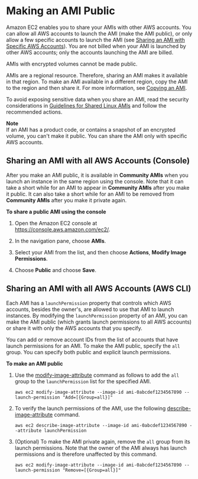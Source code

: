 # Making an AMI Public<a name="sharingamis-intro"></a>

 Amazon EC2 enables you to share your AMIs with other AWS accounts\. You can allow all AWS accounts to launch the AMI \(make the AMI public\), or only allow a few specific accounts to launch the AMI \(see [Sharing an AMI with Specific AWS Accounts](sharingamis-explicit.md)\)\. You are not billed when your AMI is launched by other AWS accounts; only the accounts launching the AMI are billed\.

AMIs with encrypted volumes cannot be made public\.

AMIs are a regional resource\. Therefore, sharing an AMI makes it available in that region\. To make an AMI available in a different region, copy the AMI to the region and then share it\. For more information, see [Copying an AMI](CopyingAMIs.md)\.

To avoid exposing sensitive data when you share an AMI, read the security considerations in [Guidelines for Shared Linux AMIs](building-shared-amis.md) and follow the recommended actions\. 

**Note**  
If an AMI has a product code, or contains a snapshot of an encrypted volume, you can't make it public\. You can share the AMI only with specific AWS accounts\. 

## Sharing an AMI with all AWS Accounts \(Console\)<a name="sharingamis-intro-console"></a>

After you make an AMI public, it is available in **Community AMIs** when you launch an instance in the same region using the console\. Note that it can take a short while for an AMI to appear in **Community AMIs** after you make it public\. It can also take a short while for an AMI to be removed from **Community AMIs** after you make it private again\.

**To share a public AMI using the console**

1. Open the Amazon EC2 console at [https://console\.aws\.amazon\.com/ec2/](https://console.aws.amazon.com/ec2/)\.

1. In the navigation pane, choose **AMIs**\.

1. Select your AMI from the list, and then choose **Actions**, **Modify Image Permissions**\.

1. Choose **Public** and choose **Save**\.

## Sharing an AMI with all AWS Accounts \(AWS CLI\)<a name="sharingamis-cli"></a>

Each AMI has a `launchPermission` property that controls which AWS accounts, besides the owner's, are allowed to use that AMI to launch instances\. By modifying the `launchPermission` property of an AMI, you can make the AMI public \(which grants launch permissions to all AWS accounts\) or share it with only the AWS accounts that you specify\.

You can add or remove account IDs from the list of accounts that have launch permissions for an AMI\. To make the AMI public, specify the `all` group\. You can specify both public and explicit launch permissions\.

**To make an AMI public**

1. Use the [modify\-image\-attribute](https://docs.aws.amazon.com/cli/latest/reference/ec2/modify-image-attribute.html) command as follows to add the `all` group to the `launchPermission` list for the specified AMI\.

   ```
   aws ec2 modify-image-attribute --image-id ami-0abcdef1234567890 --launch-permission "Add=[{Group=all}]"
   ```

1. To verify the launch permissions of the AMI, use the following [describe\-image\-attribute](https://docs.aws.amazon.com/cli/latest/reference/ec2/describe-image-attribute.html) command\.

   ```
   aws ec2 describe-image-attribute --image-id ami-0abcdef1234567890 --attribute launchPermission
   ```

1. \(Optional\) To make the AMI private again, remove the `all` group from its launch permissions\. Note that the owner of the AMI always has launch permissions and is therefore unaffected by this command\.

   ```
   aws ec2 modify-image-attribute --image-id ami-0abcdef1234567890 --launch-permission "Remove=[{Group=all}]"
   ```